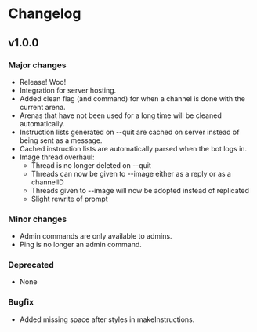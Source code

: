 # Changelog

## v1.0.0
### Major changes
  - Release! Woo!
  - Integration for server hosting.
  - Added clean flag (and command) for when a channel is done with the current arena.
  - Arenas that have not been used for a long time will be cleaned automatically.
  - Instruction lists generated on --quit are cached on server instead of being sent as a message.
  - Cached instruction lists are automatically parsed when the bot logs in.
  - Image thread overhaul:
    - Thread is no longer deleted on --quit
	- Threads can now be given to --image either as a reply or as a channelID
	- Threads given to --image will now be adopted instead of replicated
	- Slight rewrite of prompt
### Minor changes
  - Admin commands are only available to admins.
  - Ping is no longer an admin command.
### Deprecated
  - None
### Bugfix
  - Added missing space after styles in makeInstructions.
